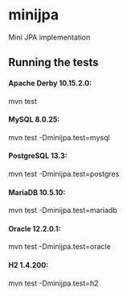 # minijpa
Mini JPA implementation

## Running the tests

#### Apache Derby 10.15.2.0:  

mvn test  

#### MySQL 8.0.25:  

mvn test -Dminijpa.test=mysql  

#### PostgreSQL 13.3:  

mvn test -Dminijpa.test=postgres  

#### MariaDB 10.5.10:  

mvn test -Dminijpa.test=mariadb  

#### Oracle 12.2.0.1:  

mvn test -Dminijpa.test=oracle  

#### H2 1.4.200:  

mvn test -Dminijpa.test=h2  
